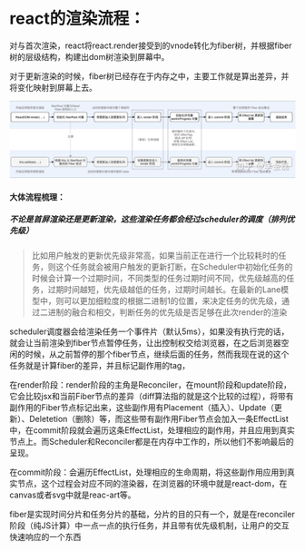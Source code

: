 # react的渲染流程：



对与首次渲染，react将react.render接受到的vnode转化为fiber树，并根据fiber树的层级结构，构建出dom树渲染到屏幕中。

对于更新渲染的时候，fiber树已经存在于内存之中，主要工作就是算出差异，并将变化映射到屏幕上去。

<img src="../assets/渲染过程.jpg" >



#### 大体流程梳理：

##### 不论是首屏渲染还是更新渲染，这些渲染任务都会经过scheduler的调度（排列优先级）

> 比如用户触发的更新优先级非常高，如果当前正在进行一个比较耗时的任务，则这个任务就会被用户触发的更新打断，在Scheduler中初始化任务的时候会计算一个过期时间，不同类型的任务过期时间不同，优先级越高的任务，过期时间越短，优先级越低的任务，过期时间越长。在最新的Lane模型中，则可以更加细粒度的根据二进制1的位置，来决定任务的优先级，通过二进制的融合和相交，判断任务的优先级是否足够在此次render的渲染

scheduler调度器会给渲染任务一个事件片（默认5ms），如果没有执行完的话，就会让当前渲染到fiber节点暂停任务，让出控制权交给浏览器，在之后浏览器空闲的时候，从之前暂停的那个fiber节点，继续后面的任务，然而我现在说的这个任务就是计算fiber的差异，并且标记副作用的tag，

在render阶段：render阶段的主角是Reconciler，在mount阶段和update阶段，它会比较jsx和当前Fiber节点的差异（diff算法指的就是这个比较的过程），将带有副作用的Fiber节点标记出来，这些副作用有Placement（插入）、Update（更新）、Deletetion（删除）等，而这些带有副作用Fiber节点会加入一条EffectList中，在commit阶段就会遍历这条EffectList，处理相应的副作用，并且应用到真实节点上。而Scheduler和Reconciler都是在内存中工作的，所以他们不影响最后的呈现。

在commit阶段：会遍历EffectList，处理相应的生命周期，将这些副作用应用到真实节点，这个过程会对应不同的渲染器，在浏览器的环境中就是react-dom，在canvas或者svg中就是reac-art等。



fiber是实现时间分片和任务分片的基础，分片的目的只有一个，就是在reconciler阶段（纯JS计算）中一点一点的执行任务，并且带有优先级机制，让用户的交互快速响应的一个东西

